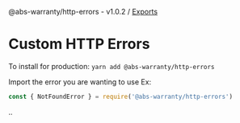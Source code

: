 @abs-warranty/http-errors - v1.0.2 / [Exports](modules.md)

# Custom HTTP Errors

To install for production:
`yarn add @abs-warranty/http-errors`

Import the error you are wanting to use Ex:

```javascript
const { NotFoundError } = require('@abs-warranty/http-errors')
```

..
